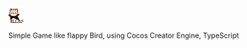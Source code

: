 ![Demo Idle](https://github.com/locbbb48/Happy-Cat/raw/main/assets/Pack/CatPackHalloweenFREE/CatPackHalloweenFREE/Idle/tile000.png)

Simple Game like flappy Bird, using Cocos Creator Engine, TypeScript
